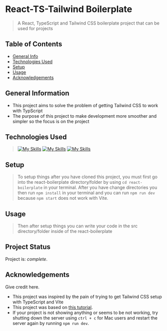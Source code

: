 # React-TS-Tailwind Boilerplate 
> A React, TypeScript and Tailwind CSS boilerplate project that can be used for projects

## Table of Contents
* [General Info](#general-information)
* [Technologies Used](#technologies-used)
* [Setup](#setup)
* [Usage](#usage)
* [Acknowledgements](#acknowledgements)
<!-- * [License](#license) -->

## General Information
- This project aims to solve the problem of getting Tailwind CSS to work with TypScript
- The purpose of this project to make development more smoother and simpler so the focus is on the project

## Technologies Used
> [![My Skills](https://skillicons.dev/icons?i=react)](https://skillicons.dev)
> [![My Skills](https://skillicons.dev/icons?i=tailwind)](https://skillicons.dev)
> [![My Skills](https://skillicons.dev/icons?i=ts)](https://skillicons.dev)

## Setup
> To setup things after you have cloned this project, you must first go into the react-boilerplate directory/folder by using `cd react-boilerplate` in your terminal.
> After you have change directories you then run `npm install` in your terminal and you can run `npm run dev` because `npm start` does not work with Vite.

## Usage
> Then after setup things you can write your code in the src directory/folder inside of the react-boilerplate

## Project Status
Project is:  _complete_.

## Acknowledgements
Give credit here.
- This project was inspired by the pain of trying to get Tailwind CSS setup with TypeScript and Vite
- This project was based on [this tutorial]([https://www.example.com](https://frontendshape.com/post/install-setup-tailwind-css-react-18-typescript-vite)).
- If your project is not showing anything or seems to be not working, try shutting down the server using `ctrl + c` for Mac users and restart the server again by running `npm run dev`.

